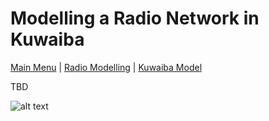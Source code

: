 # Modelling a Radio Network in Kuwaiba

[Main Menu](../README.md) | [Radio Modelling](../docs/README.md) | [Kuwaiba Model](../docs/kuwaibaRadioModel.md)

TBD

![alt text](../session7/images/BSMTopology1.png "Figure BSMTopology1.png")

